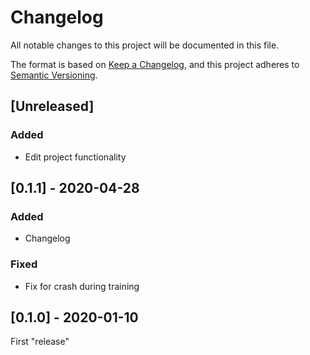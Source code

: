 # Changelog
All notable changes to this project will be documented in this file.

The format is based on [Keep a Changelog](https://keepachangelog.com/en/1.0.0/),
and this project adheres to [Semantic Versioning](https://semver.org/spec/v2.0.0.html).

## [Unreleased]
### Added
- Edit project functionality

## [0.1.1] - 2020-04-28
### Added
- Changelog
### Fixed
- Fix for crash during training

## [0.1.0] - 2020-01-10
First "release"